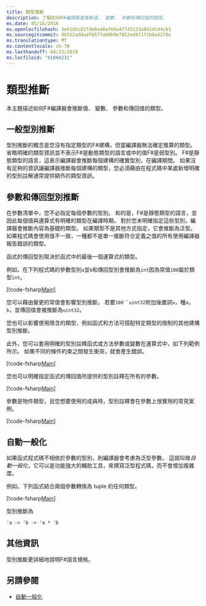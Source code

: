 ```yaml
---
title: 類型推斷
description: 了解如何F#編譯器會推斷值、 變數、 參數和傳回值的類型。
ms.date: 05/16/2016
ms.openlocfilehash: 3e61d5c81fde0a48af66a47745123a842dc04cb1
ms.sourcegitcommit: 9b552addadfb57fab0b9e7852ed4f1f1b8a42f8e
ms.translationtype: MT
ms.contentlocale: zh-TW
ms.lasthandoff: 04/23/2019
ms.locfileid: "61666231"
---
```

# <a name="type-inference"></a>類型推斷

本主題描述如何F#編譯器會推斷值、 變數、 參數和傳回值的類型。

## <a name="type-inference-in-general"></a>一般型別推斷

型別推斷的概念是您沒有指定類型的F#建構，但當編譯器無法確定推算的類型。 省略明確的類型資訊並不表示F#是動態類型的語言或中的值F#是弱型別。 F#是靜態類型的語言，這表示編譯器會推斷每個建構的確實型別，在編譯期間。 如果沒有足夠的資訊讓編譯器推斷每個建構的類型，您必須藉由在程式碼中某處新增明確的型別註解通常提供額外的類型資訊。

## <a name="inference-of-parameter-and-return-types"></a>參數和傳回型別推斷

在參數清單中，您不必指定每個參數的型別。 和的是，F#是靜態類型的語言，並因此每個值與運算式有明確的類型在編譯時期。 對於您未明確指定這些型別，編譯器會推斷內容為基礎的類型。 如果類型不是其他方式指定，它會推斷為泛型。 如果程式碼會使用值不一致，一種都不是單一推斷符合定義之值的所有使用編譯器報告錯誤的類型。

函式的傳回型別取決於函式中的最後一個運算式的類型。

例如，在下列程式碼的參數型別`a`並`b`和傳回型別會推斷為`int`因為常值`100`屬於類型`int`。

[!code-fsharp[Main](../../../samples/snippets/fsharp/lang-ref-3/snippet301.fs)]

您可以藉由變更的常值會影響型別推斷。 若要`100``uint32`附加後置詞`u`，種`a`， `b`，並傳回值會被推斷為`uint32`。

您也可以影響使用隱含的類型，例如函式和方法可搭配特定類型的限制的其他建構型別推斷。

此外，您可以套用明確的型別註釋函式或方法參數或變數在運算式中，如下列範例所示。 如果不同的條件約束之間發生衝突，就會產生錯誤。

[!code-fsharp[Main](../../../samples/snippets/fsharp/lang-ref-3/snippet302.fs)]

您也可以明確指定函式的傳回值所提供的型別註釋在所有的參數。

[!code-fsharp[Main](../../../samples/snippets/fsharp/lang-ref-3/snippet303.fs)]

參數是物件類型，且您想要使用的成員時，型別註釋會在參數上很實用的常見案例。

[!code-fsharp[Main](../../../samples/snippets/fsharp/lang-ref-3/snippet304.fs)]

## <a name="automatic-generalization"></a>自動一般化

如果函式程式碼不相依於參數的型別，則編譯器會考慮為泛型參數。 這就叫做*自動一般化*，它可以是功能強大的輔助工具，來撰寫泛型程式碼，而不會增加複雜度。

例如，下列函式結合兩個參數轉換為 tuple 的任何類型。

[!code-fsharp[Main](../../../samples/snippets/fsharp/lang-ref-3/snippet305.fs)]

型別推斷為

```fsharp
'a -> 'b -> 'a * 'b
```

## <a name="additional-information"></a>其他資訊

型別推斷更詳細地說明F#語言規格。

## <a name="see-also"></a>另請參閱

- [自動一般化](generics/automatic-generalization.md)